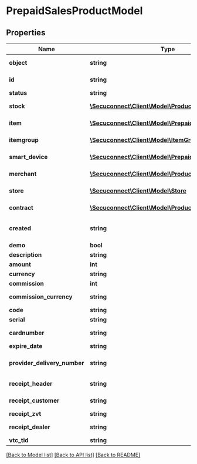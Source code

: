 # PrepaidSalesProductModel

## Properties
Name | Type | Description | Notes
------------ | ------------- | ------------- | -------------
**object** | **string** | Object of prepaid sale | [optional] 
**id** | **string** | Id of prepaid sale | [optional] 
**status** | **string** | Status | [optional] 
**stock** | [**\Secuconnect\Client\Model\ProductInstanceUID**](ProductInstanceUID.md) | Prepaid stock | [optional] 
**item** | [**\Secuconnect\Client\Model\PrepaidSalesItem**](PrepaidSalesItem.md) | Prepaid item | [optional] 
**itemgroup** | [**\Secuconnect\Client\Model\ItemGroup**](ItemGroup.md) | Prepaid item group | [optional] 
**smart_device** | [**\Secuconnect\Client\Model\PrepaidSalesSmartDevice**](PrepaidSalesSmartDevice.md) | Smart device | [optional] 
**merchant** | [**\Secuconnect\Client\Model\ProductInstanceUID**](ProductInstanceUID.md) | General merchant | [optional] 
**store** | [**\Secuconnect\Client\Model\Store**](Store.md) | General store | [optional] 
**contract** | [**\Secuconnect\Client\Model\ProductInstanceUID**](ProductInstanceUID.md) | Prepaid contract | [optional] 
**created** | **string** | Prepaid sale creation date | [optional] 
**demo** | **bool** | Demo | [optional] 
**description** | **string** | Description | [optional] 
**amount** | **int** | Amount | [optional] 
**currency** | **string** | Currency | [optional] 
**commission** | **int** | Commission | [optional] 
**commission_currency** | **string** | Commission currency | [optional] 
**code** | **string** | Code | [optional] 
**serial** | **string** | Serial | [optional] 
**cardnumber** | **string** | Card number | [optional] 
**expire_date** | **string** | Expire date | [optional] 
**provider_delivery_number** | **string** | Provider delivery number | [optional] 
**receipt_header** | **string** | Receipt header | [optional] 
**receipt_customer** | **string** | Receipt customer | [optional] 
**receipt_zvt** | **string** | Receipt zvt | [optional] 
**receipt_dealer** | **string** | Receipt dealer | [optional] 
**vtc_tid** | **string** | Vtc tid | [optional] 

[[Back to Model list]](../README.md#documentation-for-models) [[Back to API list]](../README.md#documentation-for-api-endpoints) [[Back to README]](../README.md)


